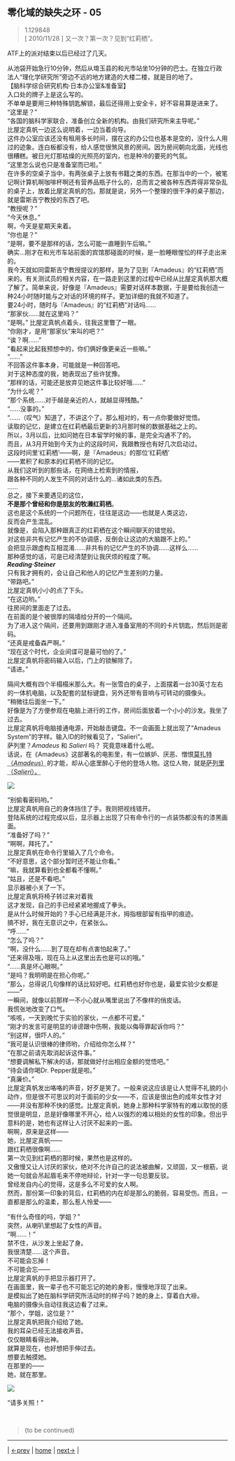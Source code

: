## 零化域的缺失之环 - 05
> 1.129848  
> [ 2010/11/28 ] 又一次？第一次？见到“红莉栖”。  

ATF上的派对结束以后已经过了几天。

从池袋开始急行10分钟，然后从堉玉县的和光市站坐10分钟的巴士。在独立行政法人“理化学研究所”旁边不远的地方建造的大楼二楼，就是目的地了。  
【脑科学综合研究机构·日本办公室&准备室】  
入口处的牌子上是这么写的。  
不单单是要用三种特殊钥匙解锁，最后还得用上安全卡，好不容易算是进来了。  
“这里是？”  
“各国的脑科学家联合，准备创立全新的机构。由我们研究所来主导呢。”  
比屋定真帆一边这么说明着，一边当着向导。  
这件办公室应该还没有租用多长时间，摆在这的办公位也基本是空的，没什么人用过的迹象。连白板都没有，给人感觉很煞风景的房间。因为房间朝向北面，光线也很糟糕。被日光灯那枯燥的光照亮的室内，也是种冷的要死的气氛。  
“这里怎么说也只是准备室而已啦。”  
在许多的空桌子当中，有两张桌子上放有书籍之类的东西。在那当中的一个，被笔记啊计算机啊咖啡杯啊还有营养品瓶子什么的，总而言之被各种东西弄得非常杂乱的桌子上，放着比屋定真帆的包。那就是说，另外一个整理的很干净的桌子那边，就是雷斯吉宁教授的东西了吧。  
“教授呢？”  
“今天休息。”  
啊，今天是星期天来着。  
“你也是？”  
“是啊，要不是那样的话，怎么可能一直睡到午后嘛。”  
确实…刚才在和光市车站前面的宾馆那碰面的时候，是一脸睡眼惺忪的样子走出来的。  
我今天就如同雷斯吉宁教授提议的那样，是为了见到『Amadeus』的“红莉栖”而来的。有关测试员的相关内容，在一路走到这里的过程中已经从比屋定真帆那大概了解了。简单来说，好像是『Amadeus』需要对话样本数据，于是要给我创造一种24小时随时能与之对话的环境的样子。更加详细的我就不知道了。  
要24小时，随时与『Amadeus』的“红莉栖”对话吗……  
“那家伙……就在这里吗？”  
“是啊。”
比屋定真帆点着头，往我这里瞥了一眼。  
“你刚才，是用“那家伙”来叫的吧？”  
“诶？啊……”  
“看起来比起我预想中的，你们俩好像更亲近一些嘛。”  
“……”  
不回答这件事本身，可能就是一种回答吧。  
对于这种态度的我，她表现出了些许犹豫。  
“那样的话，可能还是放弃见她这件事比较好哦……”  
“为什么呢？”  
“那个系统……对于越是亲近的人，就越显得残酷。”  
“……没事的。”  
“……（叹气）知道了，不讲这个了。那么相对的，有一点你要做好觉悟。  
 读取的记忆，是建立在红莉栖最后更新的3月那时候的数据基础之上的。  
 所以，3月以后，比如问她在日本留学时候的事，是完全沟通不了的。  
 而且，从3月开始到今天为止的这段时间，我跟教授也有好几次启动过。  
 这段时间里‘红莉栖’——啊，是『Amadeus』的那位‘红莉栖’  
 ——累积了和原本的红莉栖不同的记忆。  
 从我们这听到的那些话，在网络上检索到的情报，  
 跟各种不同的人发生不同的对话什么的…诸如此类的东西。  
 ……  
 总之，接下来要遇见的这位，  
 **不是那个曾经和你是朋友的牧濑红莉栖**。  
 这也是这个系统的一个问题所在，往往是这边——也就是人类这边，  
 反而会产生混乱。  
 就像是，会陷入那种跟真正的红莉栖在这个瞬间聊天的错觉般。  
 对这些非共有记忆产生的不协调感，反倒会让这边的大脑跟不上的。”  
会把显示跟虚构互相混淆……非共有的记忆产生的不协调……这样么……  
那种感觉的话，可是已经清楚到让我厌烦的程度了啊。  
***Reading·Steiner***  
只有我才拥有的，会让自己和他人的记忆产生差别的力量。  
“带路吧。”  
比屋定真帆小小的点了下头。  
“在这边哟。”  
往房间的里面走了过去。  
在前面的是个被很厚的隔墙给分开的一个隔间。  
为了进入这个隔间，还要用到跟刚才进入准备室用的不同的卡片钥匙，然后则是密码。  
“还真是戒备森严啊。”  
“现在这个时代，企业间谍可是最可怕的了。”  
比屋定真帆将密码输入以后，门上的锁解除了。  
“请进。”  

隔间大概有四个半榻榻米那么大。有一张雪白的桌子，上面摆着一台30英寸左右的一体机电脑，以及配套的鼠标键盘，另外还带有音响与可转动的摄像头。  
“稍微往后面坐一下。”  
好像是为了方便参观在电脑上进行的工作，房间后面放着一个小小的沙发。我坐了过去。  
比屋定真帆将电脑接通电源，开始敲击键盘。不一会画面上就出现了“Amadeus System”的字样。输入ID的时候看见了，“Salieri”。  
萨列里？*Amadeus* 和 *Salieri* 吗？ 究竟意味着什么呢。  
话说，在《Amadeus》这部著名的电影里，有一位嫉妒、厌恶、憎恨<abbr title="沃尔夫冈·阿马德乌斯·莫扎特，（德）Wolfgang·Amadeus·Mozart，1756.01.27—1791.12.05。">莫扎特（*Amadeus*）</abbr>的才能，却从心底里醉心于他的登场人物。这位人物，就是<abbr title="安东尼奥·萨列里，（意大利）Antonio·Salieri，1750.08.18—1825.05.07">萨列里（*Salieri*）。</abbr>  

![](../img/0005-1.png)

“别偷看密码哟。”  
比屋定真帆用自己的身体挡住了手。我则把视线错开。  
登陆系统的过程完成以后，显示器上出现了只有命令行的一点装饰都没有的漆黑画面。  
“准备好了吗？”  
“啊啊，拜托了。”  
比屋定真帆在命令行里输入了几个命令。  
“不好意思，这个部分暂时还不能让你看。”  
“嘛，我就算看到也全都看不懂啊。”  
“姑且，还是不看吧。”  
显示器被小关了一下。  
比屋定真帆将椅子转过来对着我  
这才发现，自己的手已经紧紧地握成了拳头。  
是从什么时候开始的？手心已经满是汗水，拇指根部留有指甲的痕迹。  
搞不好，我在无意识之中，在紧张么。  
“呼……”  
“怎么了吗？”  
“啊，没什么……到了现在却有点害怕起来了。”  
“还来得及哦，现在马上从这里出去也是可以的哦。”  
“……真是坏心眼啊。”  
“是吗？我明明是在担心你呢。”  
“那么，总得说几句像样的话比较好吧。红莉栖也好你也是，最爱实验少女都是——”  
一瞬间，就像以前那样一不小心就从嘴里说出了不像样的俏皮话。  
我慌张地改变了口气。  
“咳咳，一天到晚忙于实验的家伙，一点都不可爱。”  
“刚才的发言可是明显的诽谤跟中伤啊，我能以侮辱罪起诉你吗？”  
“别这样，很吓人的。”  
“我可是认识很棒的律师哟，介绍给你怎么样？”  
“在那之前请先取消起诉这件事。”  
“想要调解私下解决的话，那就做好付出相应金额的觉悟吧。”  
“待会请你喝Dr. Pepper就是啦。”  
“真廉价。”  
比屋定真帆发出咯咯的声音，好歹是笑了。一般来说这应该是让人觉得不礼貌的小动作，但是很不可思议的对于面前的少女——不，应该是很出色的成年女性才对——并没有那种不快的感觉。比屋定真帆，她身上那种科学家特有的难以取悦的感觉很是明显，总是好像哪里不开心，给人以强烈的难以相处的女性的印象。但出乎意料的是，她也有这样让人讨厌不起来的一面。  
啊啊，原来是这样——  
她，比屋定真帆——  
跟红莉栖很像啊……  
第一次见到红莉栖的那时候，果然也是这样的。  
又傲慢又让人讨厌的家伙，绝对不允许自己的说法被曲解，又顽固，又一根筋，说她一句就会吊起眉毛来不停地辩论，针对一字一句总要反驳。  
曾经发自内心的觉得，这是多么不可爱的女人啊。  
然而，那份第一印象的背后，红莉栖的内在却是那么的脆弱，容易受伤。而且，一直都是那么的温柔，那么惹人怜爱——  

“有什么奇怪的吗，学姐？”  
突然，从喇叭里想起了女性的声音。  
“啊……！”  
禁不住，从沙发上坐起了身。  
我很清楚……这个声音。  
不可能会忘掉！  
不可能会忘——  
比屋定真帆的手把显示器打开了。  
在画面里，我一辈子也不可能忘记的她的身影，慢慢地浮现了出来。  
是模拟出了她在脑科学研究所活动时的样子吗？她的身上，穿着白大褂。  
电脑的摄像头自动往我这边看了过来。  
“那个，学姐，这位是？”  
比屋定真帆把我介绍给了她。  
我的耳朵已经无法接收声音。  
仅仅眼睛看得出神。  
就算是现在，也好想把手伸过去。  
想要去触摸她。  
在那里的——  
她，就在那里。  

![](../img/0005-2.png)

“请多关照！”  


<br/>

> (to be continued)
---

| [←prev](./0004) | [home](../../) | [next→](./0006) |
